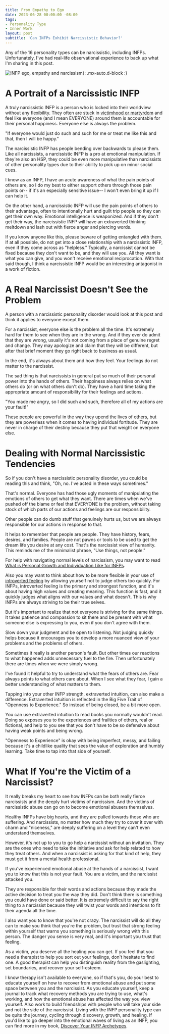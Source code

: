 ```yaml
---
title: From Empathy to Ego
date: 2023-06-28 00:00:00 -08:00
tags:
- Personality Type 
- Inner Work
layout: post
subtitle: 'Can INFPs Exhibit Narcissistic Behavior?'
---
```


Any of the 16 personality types can be narcissistic, including INFPs. Unfortunately, I've had real-life observational experience to back up what I'm sharing in this post.

![INFP ego, empathy and narcissism](/uploads/can-infps-be-narcissistic-pin.png "Narcissism in INFPs INFP traits and narcissism Narcissistic tendencies in INFPs INFP empathy and narcissism Healthy vs. unhealthy INFP behavior INFP selflessness vs. narcissism"){: .mx-auto.d-block :}


# A Portrait of a Narcissistic INFP

A truly narcissistic INFP is a person who is locked into their worldview without any flexibility. They often are stuck in [victimhood or martyrdom](https://arcadiapage.com/2023-01-30-exploring-the-archetypes-within-the-infp-the-victim-martyr-warrior-and-hero/) and feel like everyone (and I mean EVERYONE) around them is accountable for their personal happiness. Everyone else is always the problem. 

"If everyone would just do such and such for me or treat me like this and that, then I will be happy."

The narcissistic INFP has people bending over backwards to please them. Like all narcissists, a narcissistic INFP is a pro at emotional manipulation. If they're also an HSP, they could be even more manipulative than narcissists of other personality types due to their ability to pick up on minor social cues.

I know as an INFP, I have an acute awareness of what the pain points of others are, so I do my best to either support others through those pain points or-- if it's an especially sensitive issue-- I won't even bring it up if I can help it.

On the other hand, a narcissistic INFP will use the pain points of others to their advantage, often to intentionally hurt and guilt trip people so they can get their own way. Emotional intelligence is weaponized. And if they don't get their way, the narcissistic INFP will have an extraverted thinking meltdown and lash out with fierce anger and piercing words.

If you know anyone like this, please beware of getting entangled with them. If at all possible, do not get into a close relationship with a narcissistic INFP, even if they come across as "helpless." Typically, a narcissist cannot be fixed because they don't want to be, and they will use you. All they want is what you can give, and you won't receive emotional reciprocation. With that said though, I think a narcissistic INFP would be an interesting antagonist in a work of fiction.

# A Real Narcissist Doesn't See the Problem

A person with a narcissistic personality disorder would look at this post and think it applies to everyone except them.  

For a narcissist, everyone else is the problem all the time. It's extremely hard for them to see when they are in the wrong. And if they ever do admit that they are wrong, usually it's not coming from a place of genuine regret and change. They may apologize and claim that they will be different, but after that brief moment they go right back to business as usual.

In the end, it's always about them and how they feel. Your feelings do not matter to the narcissist. 

The sad thing is that narcissists in general put so much of their personal power into the hands of others. Their happiness always relies on what others do (or on what others don't do). They have a hard time taking the appropriate amount of responsibility for their feelings and actions. 

"You made me angry, so I did such and such, therefore all of my actions are your fault!"

These people are powerful in the way they upend the lives of others, but they are powerless when it comes to having individual fortitude. They are never in charge of their destiny because they put that weight on everyone else.

# Dealing with Normal Narcissistic Tendencies

So if you don't have a narcissistic personality disorder, you could be reading this and think, "Oh, no. I've acted in these ways sometimes."

That's normal. Everyone has had those ugly moments of manipulating the emotions of others to get what they want. There are times when we've pushed off the blame or feel that EVERYONE is the problem, without taking stock of which parts of our actions and feelings are our responsibility. 

Other people can do dumb stuff that genuinely hurts us, but we are always responsible for our actions in response to that.

It helps to remember that people are people. They have history, fears, desires, and families. People are not pawns or tools to be used to get the dream life you desire at any cost. That's the narcissist view of humanity. This reminds me of the minimalist phrase, "Use things, not people."

For help with navigating normal levels of narcissism, you may want to read [What is Personal Growth and Individuation Like for INFPs](https://arcadiapage.com/2022-12-29-what-is-personal-growth-and-individuation-like-for-infps/).

Also you may want to think about how to be more flexible in your use of [introverted feeling](https://arcadiapage.com/2018/03/life-as-introverted-feeling-user.html) by allowing yourself not to judge others too quickly.  For INFPs, introverted feeling is the primary and strongest function, and it's about having high values and creating meaning. This function is fast, and it quickly judges what aligns with our values and what doesn't. This is why INFPs are always striving to be their true selves. 

But it's important to realize that not everyone is striving for the same things. It takes patience and compassion to sit there and be present with what someone else is expressing to you, even if you don't agree with them. 

Slow down your judgment and be open to listening. Not judging quickly helps because it encourages you to develop a more nuanced view of your problems and the problems of others.

Sometimes it really is another person's fault. But other times our reactions to what happened adds unnecessary fuel to the fire. Then unfortunately there are times when we were simply wrong.

I've found it helpful to try to understand what the fears of others are. Fear always points to what others care about.  When I see what they fear, I gain a better understanding of what matters to them.

Tapping into your other INFP strength, extraverted intuition, can also make a difference. Extraverted intuition is reflected in the Big Five Trait of "Openness to Experience." So instead of being closed, be a bit more open. 

You can use extraverted intuition to read books you normally wouldn't read. Doing so exposes you to the experiences and frailties of others, real or fictional, and help to you see that you don't have to be so defensive about having weak points and being wrong. 

"Openness to Experience" is okay with being imperfect, messy, and failing because it's a childlike quality that sees the value of exploration and humbly learning. Take time to tap into that side of yourself. 



# What If You're the Victim of a Narcissist?

It really breaks my heart to see how INFPs can be both really fierce narcissists and the deeply hurt victims of narcissism. And the victims of narcissistic abuse can go on to become emotional abusers themselves.

Healthy INFPs have big hearts, and they are pulled towards those who are suffering. And narcissists, no matter how much they try to cover it over with charm and "niceness," are deeply suffering on a level they can't even understand themselves.

However, it's not up to you to go help a narcissist without an invitation. They are the ones who need to take the initiative and ask for help related to how they treat others. And when a narcissist is asking for that kind of help, they must get it from a mental health professional.

If you've experienced emotional abuse at the hands of a narcissist, I want you to know that this is not your fault. You are a victim, and the narcissist attacked you. 

They are responsible for their words and actions because they made the active decision to treat you the way they did. Don't think there is something you could have done or said better. It is extremely difficult to say the right thing to a narcissist because they will twist your words and intentions to fit their agenda all the time.

I also want you to know that you're not crazy. The narcissist will do all they can to make you think that you're the problem, but trust that strong feeling within yourself that warns you something is seriously wrong with this person. The danger you sense is very real, and it's important you trust that feeling.

As a victim, you deserve all the healing you can get. If you feel that you need a therapist to help you sort out your feelings, don't hesitate to find one. A good therapist can help you distinguish reality from the gaslighting, set boundaries, and recover your self-esteem. 

I know therapy isn't available to everyone, so if that's you, do your best to educate yourself on how to recover from emotional abuse and put some space between you and the narcissist. As you educate yourself, keep a journal to track what recovery methods you are trying to use, what's working, and how the emotional abuse has affected the way you view yourself. Also work to build friendships with people who will take your side and not the side of the narcissist. Living with the INFP personality type can be quite the journey, cycling through discovery, growth, and healing. If you'd like to go deeper into the emotional waves of living as an INFP, you can find more in my book, [Discover Your INFP Archetypes](https://payhip.com/b/vWmjS).



